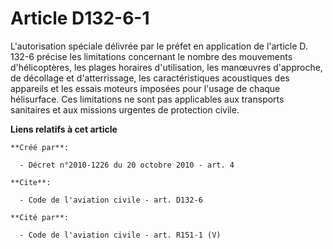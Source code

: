 # Article D132-6-1

L'autorisation spéciale délivrée par le préfet en application de l'article D. 132-6 précise les limitations concernant le
nombre des mouvements d'hélicoptères, les plages horaires d'utilisation, les manœuvres d'approche, de décollage et
d'atterrissage, les caractéristiques acoustiques des appareils et les essais moteurs imposées pour l'usage de chaque
hélisurface. Ces limitations ne sont pas applicables aux transports sanitaires et aux missions urgentes de protection civile.

**Liens relatifs à cet article**

	**Créé par**:

	  - Décret n°2010-1226 du 20 octobre 2010 - art. 4

	**Cite**:

	  - Code de l'aviation civile - art. D132-6

	**Cité par**:

	  - Code de l'aviation civile - art. R151-1 (V)
